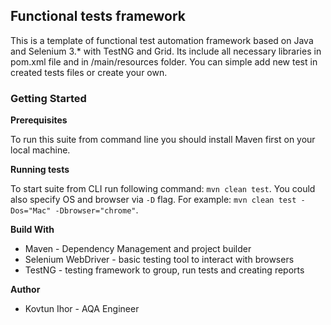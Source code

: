 ## Functional tests framework

This is a template of functional test automation framework based on Java and Selenium 3.* with TestNG and Grid. Its include all necessary libraries in pom.xml file and in /main/resources folder. You can simple add new test in created tests files or create your own.

### Getting Started

**Prerequisites**

To run this suite from command line you should install Maven first on your local machine.

**Running tests**

To start suite from CLI run following command: `mvn clean test`.
You could also specify OS and browser via `-D` flag. For example: `mvn clean test -Dos="Mac" -Dbrowser="chrome"`.

**Build With**

 - Maven - Dependency Management and project builder
 - Selenium WebDriver - basic testing tool to interact with browsers
 - TestNG - testing framework to group, run tests and creating reports

**Author**

 - Kovtun Ihor - AQA Engineer
